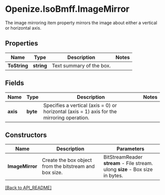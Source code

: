 # Openize.IsoBmff.ImageMirror

The image mirroring item property mirrors the image about either a vertical or horizontal axis.

## Properties

Name | Type | Description | Notes
------------ | ------------- | ------------- | -------------
**ToString** | **string** | Text summary of the box. | 

## Fields

Name | Type | Description | Notes
------------ | ------------- | ------------- | -------------
**axis** | **byte** | Specifies a vertical (axis = 0) or horizontal (axis = 1) axis for the mirroring operation. | 

## Constructors

Name | Description | Parameters
------------ | ------------- | -------------
**ImageMirror** | Create the box object from the bitstream and box size. | BitStreamReader <b>stream</b> - File stream.<br />ulong <b>size</b> - Box size in bytes.

[[Back to API_README]](API_README.md)